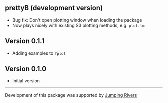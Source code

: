 ## prettyB (development version)
  * Bug fix: Don't open plotting window when loading the package
  * Now plays nicely with existing S3 plotting methods, e.g. `plot.lm`

## Version 0.1.1
  * Adding examples to `?plot`

## Version 0.1.0
  * Initial version

-----

Development of this package was supported by [Jumping
Rivers](https://www.jumpingrivers.com)
